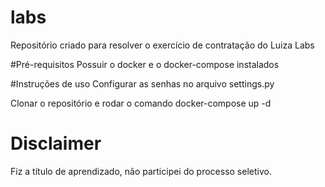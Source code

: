 # labs
Repositório criado para resolver o exercício de contratação do Luiza Labs

#Pré-requisitos
Possuir o docker e o docker-compose instalados

#Instruções de uso 
Configurar as senhas no arquivo settings.py

Clonar o repositório e rodar o comando docker-compose up -d

# Disclaimer
Fiz a título de aprendizado, não participei do processo seletivo.



